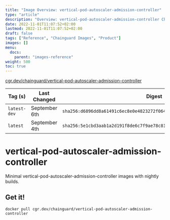 ```yaml
---
title: "Image Overview: vertical-pod-autoscaler-admission-controller"
type: "article"
description: "Overview: vertical-pod-autoscaler-admission-controller Chainguard Image"
date: 2022-11-01T11:07:52+02:00
lastmod: 2022-11-01T11:07:52+02:00
draft: false
tags: ["Reference", "Chainguard Images", "Product"]
images: []
menu:
  docs:
    parent: "images-reference"
weight: 500
toc: true
---
```


[cgr.dev/chainguard/vertical-pod-autoscaler-admission-controller](https://github.com/chainguard-images/images/tree/main/images/vertical-pod-autoscaler-admission-controller)

| Tag (s)       | Last Changed  | Digest                                                                    |
|---------------|---------------|---------------------------------------------------------------------------|
|  `latest-dev` | September 6th | `sha256:d6896dd8a61491c6ec8e0e4823272f0644d0e1718a35e5404850bf070c4dfdd8` |
|  `latest`     | September 4th | `sha256:5e1cbd3aab1a2d191f8de6c7f9ae78c816f0cc26fe57393f9fe39e5e8cbb0588` |

# vertical-pod-autoscaler-admission-controller

Minimal vertical-pod-autoscaler-admission-controller images with nightly builds.

## Get it!

```shell
docker pull cgr.dev/chainguard/vertical-pod-autoscaler-admission-controller
```
